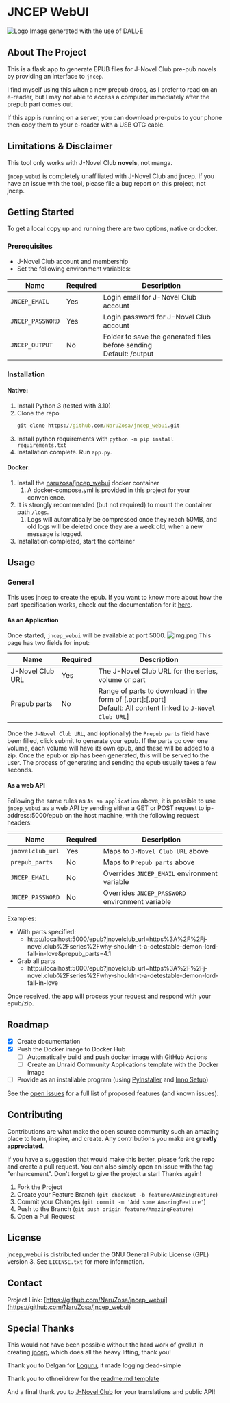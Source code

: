 # JNCEP WebUI

![Logo](images/logo.png)
Image generated with the use of DALL·E



## About The Project
This is a flask app to generate EPUB files for J-Novel Club pre-pub novels by providing an interface to `jncep`.

I find myself using this when a new prepub drops, as I prefer to read on an e-reader, but I may not able to access a computer immediately after the prepub part comes out.

If this app is running on a server, you can download pre-pubs to your phone then copy them to your e-reader with a USB OTG cable.



## Limitations & Disclaimer
This tool only works with J-Novel Club **novels**, not manga.

`jncep_webui` is completely unaffiliated with J-Novel Club and jncep.
If you have an issue with the tool, please file a bug report on this project, not jncep.



## Getting Started
To get a local copy up and running there are two options, native or docker.

### Prerequisites
* J-Novel Club account and membership
* Set the following environment variables:
  
| Name             | Required | Description                                                           |
|------------------|----------|-----------------------------------------------------------------------|
| `JNCEP_EMAIL`    | Yes      | Login email for J-Novel Club account                                  |
| `JNCEP_PASSWORD` | Yes      | Login password for J-Novel Club account                               |
| `JNCEP_OUTPUT`   | No       | Folder to save the generated files before sending<br>Default: /output |


### Installation
#### Native:
1. Install Python 3 (tested with 3.10)
2. Clone the repo
   ```cmd
   git clone https://github.com/NaruZosa/jncep_webui.git
   ```
3. Install python requirements with `python -m pip install requirements.txt`
4. Installation complete. Run `app.py`.

#### Docker:
1. Install the [naruzosa/jncep_webui](https://hub.docker.com/repository/docker/naruzosa/jncep_webui) docker container
   1. A docker-compose.yml is provided in this project for your convenience.
2. It is strongly recommended (but not required) to mount the container path `/logs`.
   1. Logs will automatically be compressed once they reach 50MB, and old logs will be deleted once they are a week old, when a new message is logged.
3. Installation completed, start the container



## Usage
### General
This uses jncep to create the epub. If you want to know more about how the part specification works, check out the documentation for it [here](https://github.com/gvellut/jncep#range-of-parts).
#### As an Application
Once started, `jncep_webui` will be available at port 5000.
![img.png](images/webui.png)
This page has two fields for input:

| Name             | Required | Description                                                                                                                |
|------------------|----------|----------------------------------------------------------------------------------------------------------------------------|
| J-Novel Club URL | Yes      | The J-Novel Club URL for the series, volume or part                                                                        |
| Prepub parts     | No       | Range of parts to download in the form of <vol>[.part]:<vol>[.part] <br>Default: All content linked to `J-Novel Club URL`] |


Once the `J-Novel Club URL`, and (optionally) the `Prepub parts` field have been filled, click submit to generate your epub.
If the parts go over one volume, each volume will have its own epub, and these will be added to a zip.
Once the epub or zip has been generated, this will be served to the user. The process of generating and sending the epub usually takes a few seconds.

#### As a web API
Following the same rules as `As an application` above, it is possible to use `jncep_webui` as a web API by sending either a GET or POST request to ip-address:5000/epub on the host machine, with the following request headers:

| Name             | Required | Description                                     |
|------------------|----------|-------------------------------------------------|
| `jnovelclub_url` | Yes      | Maps to `J-Novel Club URL` above                |
| `prepub_parts`   | No       | Maps to `Prepub parts` above                    |
| `JNCEP_EMAIL`    | No       | Overrides `JNCEP_EMAIL` environment variable    |
| `JNCEP_PASSWORD` | No       | Overrides `JNCEP_PASSWORD` environment variable |


Examples:
* With parts specified:
  * http://localhost:5000/epub?jnovelclub_url=https%3A%2F%2Fj-novel.club%2Fseries%2Fwhy-shouldn-t-a-detestable-demon-lord-fall-in-love&prepub_parts=4.1
* Grab all parts
  * http://localhost:5000/epub?jnovelclub_url=https%3A%2F%2Fj-novel.club%2Fseries%2Fwhy-shouldn-t-a-detestable-demon-lord-fall-in-love

Once received, the app will process your request and respond with your epub/zip.



## Roadmap
- [X] Create documentation
- [X] Push the Docker image to Docker Hub
  - [ ] Automatically build and push docker image with GitHub Actions
  - [ ] Create an Unraid Community Applications template with the Docker image
- [ ] Provide as an installable program (using [PyInstaller](https://github.com/pyinstaller/pyinstaller) and [Inno Setup](https://github.com/jrsoftware/issrc))

See the [open issues](https://github.com/NaruZosa/jncep_webui/issues) for a full list of proposed features (and known issues).



## Contributing

Contributions are what make the open source community such an amazing place to learn, inspire, and create. Any contributions you make are **greatly appreciated**.

If you have a suggestion that would make this better, please fork the repo and create a pull request. You can also simply open an issue with the tag "enhancement".
Don't forget to give the project a star! Thanks again!

1. Fork the Project
2. Create your Feature Branch (`git checkout -b feature/AmazingFeature`)
3. Commit your Changes (`git commit -m 'Add some AmazingFeature'`)
4. Push to the Branch (`git push origin feature/AmazingFeature`)
5. Open a Pull Request



## License
jncep_webui is distributed under the GNU General Public License (GPL) version 3. See `LICENSE.txt` for more information.



## Contact

Project Link: [https://github.com/NaruZosa/jncep_webui](https://github.com/NaruZosa/jncep_webui)



## Special Thanks
This would not have been possible without the hard work of gvellut in creating [jncep](https://github.com/gvellut/jncep), which does all the heavy lifting, thank you!

Thank you to Delgan for [Loguru](https://github.com/Delgan/loguru), it made logging dead-simple

Thank you to othneildrew for the [readme.md template](https://github.com/othneildrew/Best-README-Template)

And a final thank you to [J-Novel Club](https://j-novel.club/) for your translations and public API!